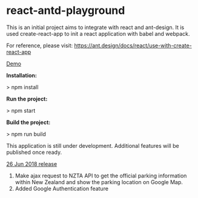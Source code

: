 # react-antd-playground
This is an initial project aims to integrate with react and ant-design. 
It is used create-react-app to init a react application with babel and webpack.

For reference, please visit:
https://ant.design/docs/react/use-with-create-react-app

<a href="https://coding-playground.000webhostapp.com/">Demo</a>

<b>Installation:</b>

\> npm install

<b>Run the project: </b>

\> npm start

<b>Build the project:</b>

\> npm run build

This application is still under development. Additional features will be published once ready.

<u>26 Jun 2018 release</u>
1. Make ajax request to NZTA API to get the official parking information within New Zealand and show the parking location on Google Map.
2. Added Google Authentication feature
